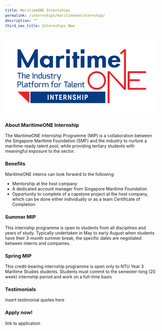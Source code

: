 ```yaml
---
title: MaritimeONE Internships
permalink: /internships/maritimeoneinternship/
description: ""
third_nav_title: Internships New
---
```

![](/images/download.png)

### About MaritimeONE Internship
The MaritimeONE Internship Programme (MIP) is a collaboration between the Singapore Maritime Foundation (SMF) and the industry to nurture a maritime-ready talent pool, while providing tertiary students with meaningful exposure to the sector.

### Benefits
MaritimeONE interns can look forward to the following:

* Mentorship at the host company
* A dedicated account manager from Singapore Maritime Foundation
* Opportunity to complete of a capstone project at the host company, which can be done either individually or as a team
Certificate of Completion

### Summer MIP
This internship programme is open to students from all disciplines and years of study. Typically undertaken in May to early August when students have their 3-month summer break, the specific dates are negotiated between interns and companies. 

### Spring MIP
This credit-bearing internship programme is open only to NTU Year 3 Maritime Studies students. Students must commit to the semester-long (20 week) internship period and work on a full-time basis

### Testimonials
insert testimonial quotes here

### Apply now!
link to application